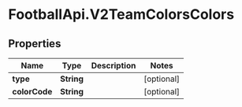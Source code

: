 # FootballApi.V2TeamColorsColors

## Properties
Name | Type | Description | Notes
------------ | ------------- | ------------- | -------------
**type** | **String** |  | [optional] 
**colorCode** | **String** |  | [optional] 
